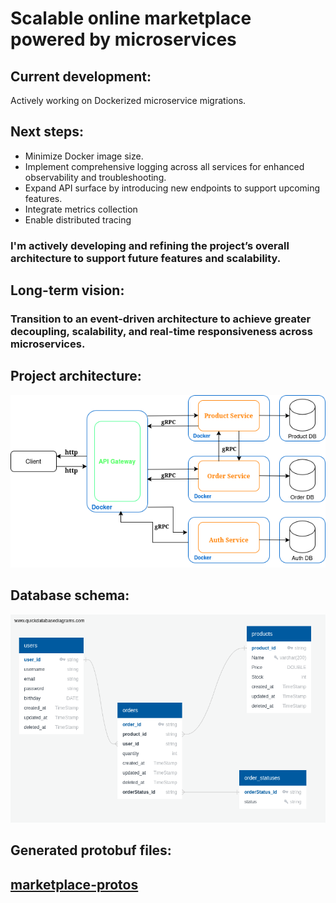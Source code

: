 # Scalable online marketplace powered by microservices

## Current development:
Actively working on Dockerized microservice migrations.

## Next steps:
- Minimize Docker image size.
- Implement comprehensive logging across all services for enhanced observability and troubleshooting.
- Expand API surface by introducing new endpoints to support upcoming features.
- Integrate metrics collection
- Enable distributed tracing

### I'm actively developing and refining the project’s overall architecture to support future features and scalability.

## Long-term vision:
### Transition to an event-driven architecture to achieve greater decoupling, scalability, and real-time responsiveness across microservices.

## Project architecture:
![Диграмма проекта](images/diagramMarketplace.png) 

## Database schema:
![Схема базы данных](images/schemaDB.png)

## Generated protobuf files:
## [marketplace-protos](https://github.com/shoksin/marketplace-protos) ##